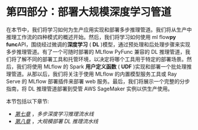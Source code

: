 # 第四部分：部署大规模深度学习管道

在本节中，我们将学习如何为生产应用实现和部署多步推理管道。我们将从生产中推理工作流的四种模式的概述开始。然后，我们将学习如何使用 ml flow**py func**API，围绕经过微调的**深度学习** ( **DL** )模型，通过预处理和后处理步骤来实现多步推理管道。有了一个可随时部署的 MLflow PyFunc 兼容的 DL 推理管道，我们将了解不同的部署工具和托管环境，以决定将哪个工具用于特定的部署场景。然后，我们将使用 MLflow 的 Spark **用户定义函数** ( **UDF** )实现和部署一个批处理推理管道。从那以后，我们将关注于使用 MLflow 的内置模型服务工具或 Ray Serve 的 MLflow 部署插件来部署 web 服务。最后，我们将展示一个完整的分步指南，将 DL 推理管道部署到受管 AWS SageMaker 实例以供生产使用。

本节包括以下章节:

*   [*第七章*](B18120_07_ePub.xhtml#_idTextAnchor083) ，*多步深度学习推理流水线*
*   [*第八章*](B18120_08_ePub.xhtml#_idTextAnchor095) ，*大规模部署 DL 推理流水线*